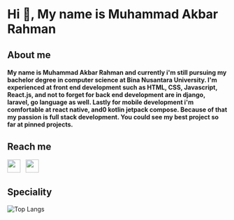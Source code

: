 # Hi 👋, My name is Muhammad Akbar Rahman

## About me

<h4>My name is Muhammad Akbar Rahman and currently i'm still pursuing my bachelor degree in computer science at Bina Nusantara University. I'm experienced at front end development such as HTML, CSS, Javascript, React.js, and not to forget for back end development are in django, laravel, go language as well. Lastly for mobile development i'm comfortable at react native, and0 kotlin jetpack compose. Because of that my passion is full stack development. You could see my best project so far at pinned projects.</h4>

## Reach me

<p align="left">
<a href="https://www.linkedin.com/in/muhammad-akbar-rahman-8951a9127/"><img height="30" src="https://raw.githubusercontent.com/iansmathew/iansmathew/master/assets/icon_linkedin.png"></a>&nbsp;&nbsp;
<a href="mailto:akbarahman28@gmail.com"><img height="30" src="https://raw.githubusercontent.com/iansmathew/iansmathew/master/assets/icon_email.png"></a>&nbsp;&nbsp;
</p>

## Speciality

![Top Langs](https://github-readme-stats.vercel.app/api/top-langs/?username=Rahman14-tech&hide=css,html&theme=tokyonight)
